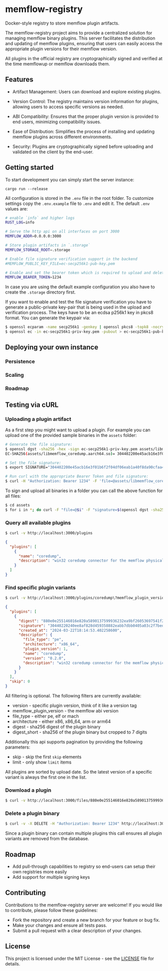 # memflow-registry

Docker-style registry to store memflow plugin artifacts.

The memflow-registry project aims to provide a centralized solution for managing memflow binary plugins. This server facilitates the distribution and updating of memflow plugins, ensuring that users can easily access the appropriate plugin versions for their memflow version.

All plugins in the official registry are cryptographically signed and verified at the time memflowup or memflow downloads them.

## Features

- Artifact Management: Users can download and explore existing plugins.

- Version Control: The registry maintains version information for plugins, allowing users to access specific versions as needed.

- ABI Compatibility: Ensures that the proper plugin version is provided to end users, minimizing compatibility issues.

- Ease of Distribution: Simplifies the process of installing and updating memflow plugins across different environments.

- Security: Plugins are cryptographically signed before uploading and validated on the client by the end-user.

## Getting started

To start development you can simply start the server instance:
```
cargo run --release
```

All configuration is stored in the `.env` file in the root folder.
To customize settings copy the `.env.example` file to `.env` and edit it.
The default `.env` values are:
```bash
# enable `info` and higher logs
RUST_LOG=info

# Serve the http api on all interfaces on port 3000
MEMFLOW_ADDR=0.0.0.0:3000

# Store plugin artifacts in `.storage`
MEMFLOW_STORAGE_ROOT=.storage

# Enable file signature verification support in the backend
#MEMFLOW_PUBLIC_KEY_FILE=ec-secp256k1-pub-key.pem

# Enable and set the bearer token which is required to upload and delete artifacts
MEMFLOW_BEARER_TOKEN=1234
```

In case you are using the default example configuration you also have to create the `.storage` directory first.

If you want to enable and test the file signature verification you have to generate a public-private key-pair that is being used in the upload and verification process.
The keys have to be an ecdsa p256k1 key in pkcs8 format. You can generate the keypair via:
```bash
$ openssl ecparam -name secp256k1 -genkey | openssl pkcs8 -topk8 -nocrypt -out ec-secp256k1-priv-key.pem
$ openssl ec -in ec-secp256k1-priv-key.pem -pubout > ec-secp256k1-pub-key.pem
```

## Deploying your own instance

### Persistence
### Scaling
### Roadmap

## Testing via cURL

### Uploading a plugin artifact

As a first step you might want to upload a plugin. For example you can upload one of the provided sample binaries in the `assets` folder:
```bash
# Generate the file signature:
$ openssl dgst -sha256 -hex -sign ec-secp256k1-priv-key.pem assets/libmemflow_coredump.aarch64.so
EC-SHA256(assets/libmemflow_coredump.aarch64.so)= 304402200e45acb16e3f01b6f2f04df06eab1a40f8da90cfaa49a8ad987d013a41c7e647022065ff4ab45e543e5c068e4398c0703cf3142ffa6aee31892672dc6937f624e10a

# Set the file signature:
$ export SIGNATURE="304402200e45acb16e3f01b6f2f04df06eab1a40f8da90cfaa49a8ad987d013a41c7e647022065ff4ab45e543e5c068e4398c0703cf3142ffa6aee31892672dc6937f624e10a"

# Run curl with the appropriate Bearer Token and file signature:
$ curl -H "Authorization: Bearer 1234" -F 'file=@assets/libmemflow_coredump.aarch64.so' -F "signature=$SIGNATURE" http://localhost:3000/files
```

To sign and upload all binaries in a folder you can call the above function for all files:
```bash
$ cd assets
$ for i in *; do curl -F "file=@$i" -F "signature=$(openssl dgst -sha256 -hex -sign ../ec-secp256k1-priv-key.pem $i | cut -d' ' -f2)" http://localhost:3000/files; done
```

### Query all available plugins

```bash
$ curl -v http://localhost:3000/plugins
```
```json
{
  "plugins": [
    {
      "name": "coredump",
      "description": "win32 coredump connector for the memflow physical memory introspection framework"
    }
  ]
}
```

### Find specific plugin variants

```bash
$ curl -v http://localhost:3000/plugins/coredump\?memflow_plugin_version\=1\&file_type\=pe\&architecture\=x86_64
```
```json
{
  "plugins": [
    {
      "digest": "880e0e255146016e820a5890137599936232ea9bf26053697541f2c579921065",
      "signature": "30440220240ee8af828d459358882eabb7dbb0405a03c2f7bedd9504ec32190267ce9b27022057bdcef318eb0616fc030d028d4d6a1a802f4e6b95567e66a290380e2702f78d",
      "created_at": "2024-03-22T18:14:53.402258600",
      "descriptor": {
        "file_type": "pe",
        "architecture": "x86_64",
        "plugin_version": 1,
        "name": "coredump",
        "version": "0.2.0",
        "description": "win32 coredump connector for the memflow physical memory introspection framework"
      }
    }
  ],
  "skip": 0
}
```

All filtering is optional. The following filters are currently available:
- version - specific plugin version, think of it like a version tag
- memflow_plugin_version - the memflow abi version
- file_type - either pe, elf or mach
- architecture - either x86, x86_64, arm or arm64
- digest - sha256 digest of the plugin binary
- digest_short - sha256 of the plugin binary but cropped to 7 digits

Additionally this api supports pagination by providing the following parameters:
- skip - skip the first `skip` elements
- limit - only show `limit` items

All plugins are sorted by upload date. So the latest version of a specific variant is always the first one in the list.

### Download a plugin

```bash
$ curl -v http://localhost:3000/files/880e0e255146016e820a5890137599936232ea9bf26053697541f2c579921065 --output file.dll
```

### Delete a plugin binary

```bash
$ curl -v -X DELETE -H "Authorization: Bearer 1234" http://localhost:3000/files/880e0e255146016e820a5890137599936232ea9bf26053697541f2c579921065
```

Since a plugin binary can contain multiple plugins this call ensures all plugin variants are removed from the database.

## Roadmap

- Add pull-through capabilities to registry so end-users can setup their own registries more easily
- Add support for multiple signing keys

## Contributing

Contributions to the memflow-registry server are welcome! If you would like to contribute, please follow these guidelines:

- Fork the repository and create a new branch for your feature or bug fix.
- Make your changes and ensure all tests pass.
- Submit a pull request with a clear description of your changes.

## License

This project is licensed under the MIT License - see the [LICENSE](LICENSE) file for details.

